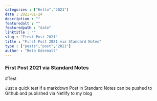 ```yaml
---
categories : ["Hello","2021"]
date : 2021-01-24
description : ""
featuredalt : ""
featuredpath : "date"
linktitle : ""
slug : "First Post 2021"
title : "First Post 2021 via Standard Notes"
type : ["posts","post","2021"]
author : "Reto Odermatt"
---
```

### First Post 2021 via Standard Notes

#Test

Just a quick test if a markdown Post in Standard Notes can be pushed to Github and published via Netlify to my blog
